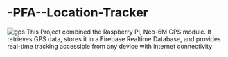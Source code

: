 # -PFA--Location-Tracker
![gps](https://github.com/raamlaa/-PFA--Location-Tracker-Google-Mas-API---Firebase/assets/94558213/2fef46b7-da0c-4e4b-aa4d-68c7f6571349)
This Project combined the Raspberry Pi, Neo-6M GPS module. It retrieves GPS data, stores it in a Firebase Realtime Database, and provides real-time tracking accessible from any device with internet connectivity
